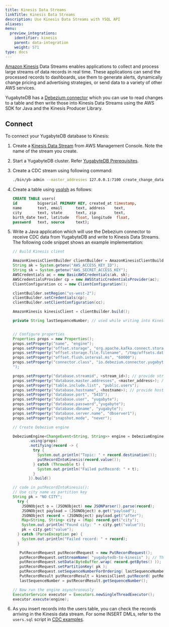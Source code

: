 ```yaml
---
title: Kinesis Data Streams
linkTitle: Kinesis Data Streams
description: Use Kinesis Data Streams with YSQL API
aliases:
menu:
  preview_integrations:
    identifier: kinesis
    parent: data-integration
    weight: 571
type: docs
---
```


[Amazon Kinesis](https://aws.amazon.com/kinesis/) Data Streams enables applications to collect and process large streams of data records in real time. These applications can send the processed records to dashboards, use them to generate alerts, dynamically change pricing and advertising strategies, or send data to a variety of other AWS services.

YugabyteDB has a [Debezium connector](https://github.com/yugabyte/debezium-connector-yugabytedb) which you can use to read changes to a table and then write those into Kinesis Data Streams using the AWS SDK for Java and the Kinesis Producer Library.

## Connect

To connect your YugabyteDB database to Kinesis:

1. Create a [Kinesis Data Stream](https://docs.aws.amazon.com/streams/latest/dev/tutorial-stock-data-kplkcl-create-stream.html) from AWS Management Console. Note the name of the stream you create.
1. Start a YugabyteDB cluster. Refer [YugabyteDB Prerequisites](../tools/#yugabytedb-prerequisites).
1. Create a CDC stream using following command:

    ```sh
    ./bin/yb-admin --master_addresses 127.0.0.1:7100 create_change_data_stream ysql.yugabyte
    ```

1. Create a table using [ysqlsh](../../yugabyte-clients/ysqlsh/#starting-ysqlsh) as follows:

    ```sql
    CREATE TABLE users(
    id         bigserial PRIMARY KEY, created_at timestamp,
    name       text, email      text, address    text,
    city       text, state      text, zip        text,
    birth_date text, latitude   float, longitude  float,
    password   text, source     text);
    ```

1. Write a Java application which will use the Debezium connector to receive CDC data from YugabyteDB and write to Kinesis Data Streams.
The following code snippet shows an example implementation:

    ```java
    // Build Kinesis client

    AmazonKinesisClientBuilder clientBuilder = AmazonKinesisClientBuilder.standard();
    String ak = System.getenv("AWS_ACCESS_KEY_ID");
    String sk = System.getenv("AWS_SECRET_ACCESS_KEY");
    AWSCredentials ac = new BasicAWSCredentials(ak, sk);
    AWSCredentialsProvider cp = new AWSStaticCredentialsProvider(ac);
    ClientConfiguration cc = new ClientConfiguration();

    clientBuilder.setRegion("us-west-2");
    clientBuilder.setCredentials(cp);
    clientBuilder.setClientConfiguration(cc);

    AmazonKinesis kinesisClient = clientBuilder.build();

    private String lastSequenceNumber; // used while writing into Kinesis Data Stream


    // Configure properties
    Properties props = new Properties();
    props.setProperty("name", "engine");
    props.setProperty("offset.storage", "org.apache.kafka.connect.storage.FileOffsetBackingStore");
    props.setProperty("offset.storage.file.filename", "/tmp/offsets.dat");
    props.setProperty("offset.flush.interval.ms", "60000");
    props.setProperty("connector.class", "io.debezium.connector.yugabytedb.YugabyteDBConnector
    ");

    props.setProperty("database.streamid", <stream_id>); // provide stream id generated above
    props.setProperty("database.master.addresses", <master_address>); // provide master address, for local cluster it is 127.0.0.1:7100
    props.setProperty("table.include.list", "public.users");
    props.setProperty("database.hostname", <hostname>); // provide hostname, for local cluster it is 127.0.0.1
    props.setProperty("database.port", "5433");
    props.setProperty("database.user", "yugabyte");
    props.setProperty("database.password","yugabyte");
    props.setProperty("database.dbname", "yugabyte");
    props.setProperty("database.server.name", "dbserver1");
    props.setProperty("snapshot.mode", "never");

    // Create Debezium engine

    DebeziumEngine<ChangeEvent<String, String>> engine = DebeziumEngine.create(Json.class)
           .using(props)
           .notifying(record -> {
             try {
               System.out.println("Topic: " + record.destination());
               putRecordIntoKinesis(record.value());
             } catch (Throwable t) {
               System.out.println("Failed putRecord: " + t);
             }
           }).build()

    // code in putRecordIntoKinesis():
    // Use city name as partition key
    String pk = "NO CITY";
      try {
        JSONObject o = (JSONObject) new JSONParser().parse(record);
        JSONObject payload = (JSONObject) o.get("payload");
        JSONObject record = (JSONObject) payload.get("after");
        Map<String, String> city = (Map) record.get("city");
        System.out.println("Found city: " + city.get("value"));
        pk = city.get("value");
      } catch (ParseException pe) {
        System.out.println("Failed record: " + record);
      }

       PutRecordRequest putRecordRequest = new PutRecordRequest();
       putRecordRequest.setStreamName( "yugabytedb-to-kinesis" ); // This is the name of data stream created on AWS
       putRecordRequest.setData(ByteBuffer.wrap( record.getBytes() ));
       putRecordRequest.setPartitionKey( pk );
       putRecordRequest.setSequenceNumberForOrdering( lastSequenceNumber );
       PutRecordResult putRecordResult = kinesisClient.putRecord( putRecordRequest );
       lastSequenceNumber = putRecordResult.getSequenceNumber();

    // Now run the engine asynchronously
    ExecutorService executor = Executors.newSingleThreadExecutor();
    executor.execute(engine);
    ```

1. As you insert records into the users table, you can check the records arriving in the Kinesis data stream.
For some INSERT DMLs, refer to the `users.sql` script in [CDC examples](https://github.com/yugabyte/cdc-examples/blob/main/cdc-quickstart-kafka-connect/scripts/users.sql).
